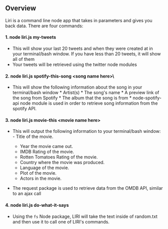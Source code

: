 ## Overview
Liri is a command line node app that takes in parameters and gives you back data. There are four commands:

#### 1. node liri.js my-tweets 
  * This will show your last 20 tweets and when they were created at in your terminal/bash window. If you have less than 20 tweets, it will show all of them
  * Your tweets will be retrieved using the twitter node modules 
#### 2. node liri.js spotify-this-song \<song name here>\
   * This will show the following information about the song in your terminal/bash window 
            * Artist(s)
            * The song's name
            * A preview link of the song from Spotify
            * The album that the song is from
    * node-spotify-api node module is used in order to retrieve song information from the spotify API.

#### 3. node liri.js movie-this \<movie name here>
   * This will output the following information to your terminal/bash window:
	- Title of the movie.
        - Year the movie came out.
        - IMDB Rating of the movie.
        - Rotten Tomatoes Rating of the movie.
        - Country where the movie was produced.
        - Language of the movie.
        - Plot of the movie.
        - Actors in the movie.
     
   * The request package is used to retrieve data from the OMDB API, similar to an ajax call

#### 4. node liri.js do-what-it-says
   * Using the `fs` Node package, LIRI will take the text inside of random.txt and then use it to call one of LIRI's commands.
